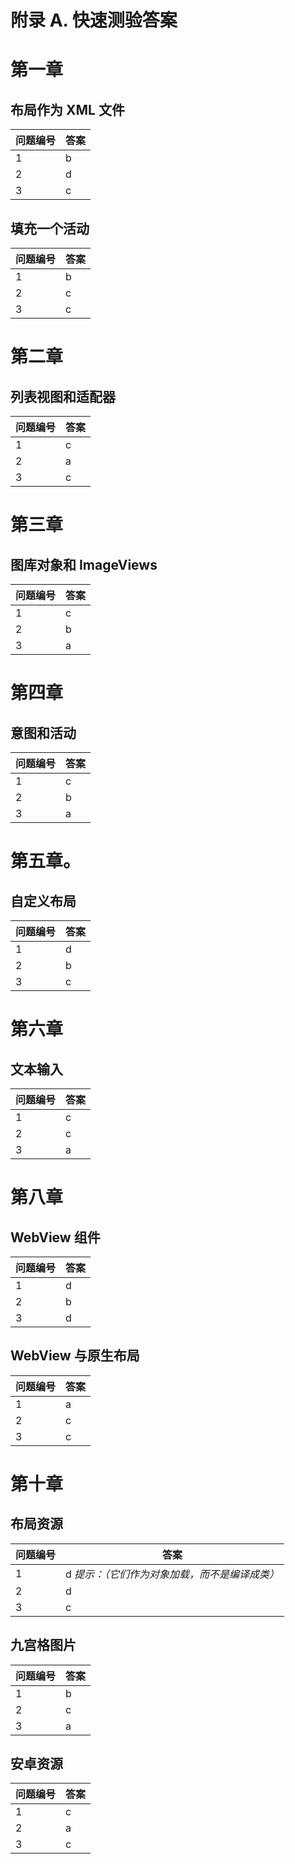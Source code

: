 # 附录 A. 快速测验答案

# 第一章

## 布局作为 XML 文件

| 问题编号 | 答案 |
| --- | --- |
| 1 | b |
| 2 | d |
| 3 | c |

## 填充一个活动

| 问题编号 | 答案 |
| --- | --- |
| 1 | b |
| 2 | c |
| 3 | c |

# 第二章

## 列表视图和适配器

| 问题编号 | 答案 |
| --- | --- |
| 1 | c |
| 2 | a |
| 3 | c |

# 第三章

## 图库对象和 ImageViews

| 问题编号 | 答案 |
| --- | --- |
| 1 | c |
| 2 | b |
| 3 | a |

# 第四章

## 意图和活动

| 问题编号 | 答案 |
| --- | --- |
| 1 | c |
| 2 | b |
| 3 | a |

# 第五章。

## 自定义布局

| 问题编号 | 答案 |
| --- | --- |
| 1 | d |
| 2 | b |
| 3 | c |

# 第六章

## 文本输入

| 问题编号 | 答案 |
| --- | --- |
| 1 | c |
| 2 | c |
| 3 | a |

# 第八章

## WebView 组件

| 问题编号 | 答案 |
| --- | --- |
| 1 | d |
| 2 | b |
| 3 | d |

## WebView 与原生布局

| 问题编号 | 答案 |
| --- | --- |
| 1 | a |
| 2 | c |
| 3 | c |

# 第十章

## 布局资源

| 问题编号 | 答案 |
| --- | --- |
| 1 | d *提示：（它们作为对象加载，而不是编译成类）* |
| 2 | d |
| 3 | c |

## 九宫格图片

| 问题编号 | 答案 |
| --- | --- |
| 1 | b |
| 2 | c |
| 3 | a |

## 安卓资源

| 问题编号 | 答案 |
| --- | --- |
| 1 | c |
| 2 | a |
| 3 | c |
